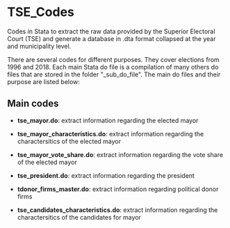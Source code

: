 # TSE_Codes

Codes in Stata to extract the raw data provided by the Superior Electoral Court (TSE) and generate a database in .dta format collapsed at the year and municipality level.

There are several codes for different purposes. They cover elections from 1996 and 2018. Each main Stata do file is a compilation of many others do files that are stored in the folder "_sub_do_file". The main do files and their purpose are listed below:

## Main codes

* **tse_mayor.do**: extract information regarding the elected mayor  

* **tse_mayor_characteristics.do**: extract information regarding the charactersitics of the elected mayor 

* **tse_mayor_vote_share.do**: extract information regarding the vote share of the elected mayor 

* **tse_president.do**:  extract information regarding the president

* **tdonor_firms_master.do**:  extract information regarding political donor firms

* **tse_candidates_characteristics.do**:  extract information regarding the charactersitics of the candidates for mayor 

